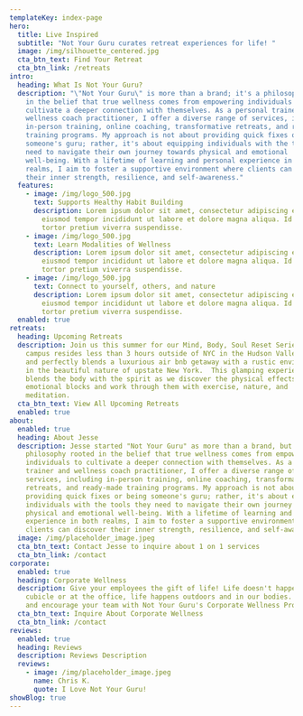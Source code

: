 ```yaml
---
templateKey: index-page
hero:
  title: Live Inspired
  subtitle: "Not Your Guru curates retreat experiences for life! "
  image: /img/silhouette_centered.jpg
  cta_btn_text: Find Your Retreat
  cta_btn_link: /retreats
intro:
  heading: What Is Not Your Guru?
  description: "\"Not Your Guru\" is more than a brand; it's a philosophy rooted
    in the belief that true wellness comes from empowering individuals to
    cultivate a deeper connection with themselves. As a personal trainer and
    wellness coach practitioner, I offer a diverse range of services, including
    in-person training, online coaching, transformative retreats, and ready-made
    training programs. My approach is not about providing quick fixes or being
    someone's guru; rather, it's about equipping individuals with the tools they
    need to navigate their own journey towards physical and emotional
    well-being. With a lifetime of learning and personal experience in both
    realms, I aim to foster a supportive environment where clients can discover
    their inner strength, resilience, and self-awareness."
  features:
    - image: /img/logo_500.jpg
      text: Supports Healthy Habit Building
      description: Lorem ipsum dolor sit amet, consectetur adipiscing elit, sed do
        eiusmod tempor incididunt ut labore et dolore magna aliqua. Id velit ut
        tortor pretium viverra suspendisse.
    - image: /img/logo_500.jpg
      text: Learn Modalities of Wellness
      description: Lorem ipsum dolor sit amet, consectetur adipiscing elit, sed do
        eiusmod tempor incididunt ut labore et dolore magna aliqua. Id velit ut
        tortor pretium viverra suspendisse.
    - image: /img/logo_500.jpg
      text: Connect to yourself, others, and nature
      description: Lorem ipsum dolor sit amet, consectetur adipiscing elit, sed do
        eiusmod tempor incididunt ut labore et dolore magna aliqua. Id velit ut
        tortor pretium viverra suspendisse.
  enabled: true
retreats:
  heading: Upcoming Retreats
  description: Join us this summer for our Mind, Body, Soul Reset Series!  Our
    campus resides less than 3 hours outside of NYC in the Hudson Valley area
    and perfectly blends a luxurious air bnb getaway with a rustic environment
    in the beautiful nature of upstate New York.  This glamping experience
    blends the body with the spirit as we discover the physical effects of our
    emotional blocks and work through them with exercise, nature, and
    meditation.
  cta_btn_text: View All Upcoming Retreats
  enabled: true
about:
  enabled: true
  heading: About Jesse
  description: Jesse started "Not Your Guru" as more than a brand, but as a
    philosophy rooted in the belief that true wellness comes from empowering
    individuals to cultivate a deeper connection with themselves. As a personal
    trainer and wellness coach practitioner, I offer a diverse range of
    services, including in-person training, online coaching, transformative
    retreats, and ready-made training programs. My approach is not about
    providing quick fixes or being someone's guru; rather, it's about equipping
    individuals with the tools they need to navigate their own journey towards
    physical and emotional well-being. With a lifetime of learning and personal
    experience in both realms, I aim to foster a supportive environment where
    clients can discover their inner strength, resilience, and self-awareness.
  image: /img/placeholder_image.jpeg
  cta_btn_text: Contact Jesse to inquire about 1 on 1 services
  cta_btn_link: /contact
corporate:
  enabled: true
  heading: Corporate Wellness
  description: Give your employees the gift of life! Life doesn't happen in the
    cubicle or at the office, life happens outdoors and in our bodies. Empower
    and encourage your team with Not Your Guru's Corporate Wellness Programs!
  cta_btn_text: Inquire About Corporate Wellness
  cta_btn_link: /contact
reviews:
  enabled: true
  heading: Reviews
  description: Reviews Description
  reviews:
    - image: /img/placeholder_image.jpeg
      name: Chris K.
      quote: I Love Not Your Guru!
showBlog: true
---
```

